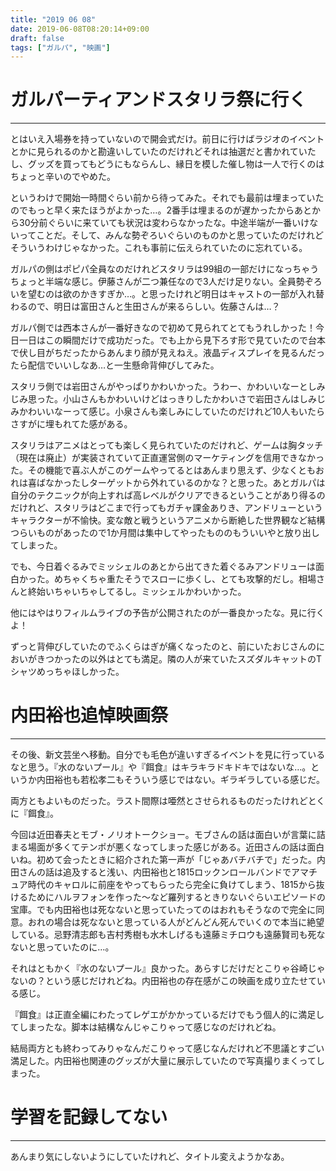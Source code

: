 ```yaml
---
title: "2019 06 08"
date: 2019-06-08T08:20:14+09:00
draft: false
tags: ["ガルパ", "映画"]
---
```


# ガルパーティアンドスタリラ祭に行く
---
とはいえ入場券を持っていないので開会式だけ。前日に行けばラジオのイベントとかに見られるのかと勘違いしていたのだけれどそれは抽選だと書かれていたし、グッズを買ってもどうにもならんし、縁日を模した催し物は一人で行くのはちょっと辛いのでやめた。

というわけで開始一時間ぐらい前から待ってみた。それでも最前は埋まっていたのでもっと早く来たほうがよかった…。2番手は埋まるのが遅かったからあとから30分前ぐらいに来ていても状況は変わらなかったな。中途半端が一番いけないってことだ。そして、みんな勢ぞろいぐらいのものかと思っていたのだけれどそういうわけじゃなかった。これも事前に伝えられていたのに忘れている。

ガルパの側はポピパ全員なのだけれどスタリラは99組の一部だけになっちゃうちょっと半端な感じ。伊藤さんが二つ兼任なので3人だけ足りない。全員勢ぞろいを望むのは欲のかきすぎか…。と思ったけれど明日はキャストの一部が入れ替わるので、明日は富田さんと生田さんが来るらしい。佐藤さんは…？

ガルパ側では西本さんが一番好きなので初めて見られてとてもうれしかった！今日一日はこの瞬間だけで成功だった。でも上から見下ろす形で見ていたので台本で伏し目がちだったからあんまり顔が見えねえ。液晶ディスプレイを見るんだったら配信でいいしなあ…と一生懸命背伸びしてみた。

スタリラ側では岩田さんがやっぱりかわいかった。うわー、かわいいなーとしみじみ思った。小山さんもかわいいけどはっきりしたかわいさで岩田さんはしみじみかわいいなーって感じ。小泉さんも楽しみにしていたのだけれど10人もいたらさすがに埋もれてた感がある。

スタリラはアニメはとっても楽しく見られていたのだけれど、ゲームは胸タッチ（現在は廃止）が実装されていて正直運営側のマーケティングを信用できなかった。その機能で喜ぶ人がこのゲームやってるとはあんまり思えず、少なくともおれは喜ばなかったしターゲットから外れているのかな？と思った。あとガルパは自分のテクニックが向上すれば高レベルがクリアできるということがあり得るのだけれど、スタリラはどこまで行ってもガチャ課金ありき、アンドリューというキャラクターが不愉快。変な敵と戦うというアニメから断絶した世界観など結構つらいものがあったので1か月間は集中してやったもののもういいやと放り出してしまった。

でも、今日着ぐるみでミッシェルのあとから出てきた着ぐるみアンドリューは面白かった。めちゃくちゃ重たそうでスローに歩くし、とても攻撃的だし。相場さんと終始いちゃいちゃしてるし。ミッシェルかわいかった。

他にはやはりフィルムライブの予告が公開されたのが一番良かったな。見に行くよ！

ずっと背伸びしていたのでふくらはぎが痛くなったのと、前にいたおじさんのにおいがきつかったの以外はとても満足。隣の人が来ていたスズダルキャットのTシャツめっちゃほしかった。

# 内田裕也追悼映画祭
---
その後、新文芸坐へ移動。自分でも毛色が違いすぎるイベントを見に行っているなと思う。『水のないプール』や『餌食』はキラキラドキドキではないな…。というか内田裕也も若松孝二もそういう感じではない。ギラギラしている感じだ。

両方ともよいものだった。ラスト間際は唖然とさせられるものだったけれどとくに『餌食』。

今回は近田春夫とモブ・ノリオトークショー。モブさんの話は面白いが言葉に詰まる場面が多くてテンポが悪くなってしまった感じがある。近田さんの話は面白いね。初めて会ったときに紹介された第一声が「じゃあバチバチで」だった。内田さんの話は追及すると浅い、内田裕也と1815ロックンロールバンドでアマチュア時代のキャロルに前座をやってもらったら完全に負けてしまう、1815から抜けるためにハルヲフォンを作った～など羅列するときりないぐらいエピソードの宝庫。でも内田裕也は死なないと思っていたってのはおれもそうなので完全に同意。おれの場合は死なないと思っている人がどんどん死んでいくので本当に絶望している。忌野清志郎も吉村秀樹も水木しげるも遠藤ミチロウも遠藤賢司も死なないと思っていたのに…。

それはともかく『水のないプール』良かった。あらすじだけだとこりゃ谷崎じゃないの？という感じだけれどね。内田裕也の存在感がこの映画を成り立たせている感じ。

『餌食』は正直全編にわたってレゲエがかかっているだけでもう個人的に満足してしまったな。脚本は結構なんじゃこりゃって感じなのだけれどね。

結局両方とも終わってみりゃなんだこりゃって感じなんだけれど不思議とすごい満足した。内田裕也関連のグッズが大量に展示していたので写真撮りまくってしまった。

# 学習を記録してない
---
あんまり気にしないようにしていたけれど、タイトル変えようかなあ。